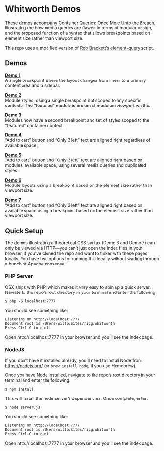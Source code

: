 # Whitworth Demos

[These demos](http://responsiveimagescg.github.io/ALA-Whitworth-Demo/) accompany [Container Queries: Once More Unto the Breach](http://alistapart.com/article/container-queries), illustrating the how media queries are flawed in terms of modular design, and the proposed function of a syntax that allows breakpoints based on element size rather than viewport size.

This repo uses a modified version of [Rob Brackett’s](https://github.com/Mr0grog) [element-query](https://github.com/Mr0grog/element-query) script.

## Demos

**[Demo 1](http://responsiveimagescg.github.io/ALA-Whitworth-Demo/demo1/index.html)**<br>
A single breakpoint where the layout changes from linear to a primary content area and a sidebar.

**[Demo 2](http://responsiveimagescg.github.io/ALA-Whitworth-Demo/demo2/index.html)**<br>
Module styles, using a single breakpoint not scoped to any specific contexts. The “featured” module is broken at meduium viewport widths.

**[Demo 3](http://responsiveimagescg.github.io/ALA-Whitworth-Demo/demo3/index.html)**<br>
Modules now have a second breakpoint and set of styles scoped to the “featured” container context.

**[Demo 4](http://responsiveimagescg.github.io/ALA-Whitworth-Demo/demo4/index.html)**<br>
“Add to cart” button and “Only 3 left” text are aligned right regardless of available space.

**[Demo 5](http://responsiveimagescg.github.io/ALA-Whitworth-Demo/demo5/index.html)**<br>
“Add to cart” button and “Only 3 left” text are aligned right based on modules’ available space, using several media queries and duplicated styles.

**[Demo 6](http://responsiveimagescg.github.io/ALA-Whitworth-Demo/demo6/index.html)**<br>
Module layouts using a breakpoint based on the element size rather than viewport size.

**[Demo 7](http://responsiveimagescg.github.io/ALA-Whitworth-Demo/demo7/index.html)**<br>
“Add to cart” button and “Only 3 left” text are aligned right based on available space using a breakpoint based on the element size rather than viewport size.

## Quick Setup

The demos illustrating a theoretical CSS syntax (Demo 6 and Demo 7) can only be viewed via HTTP—you can’t just open the index files in your browser, if you’ve cloned the repo and want to tinker with these pages locally. You have two options for running this locally without wading through a bunch of Apache nonsense:

### PHP Server
OSX ships with PHP, which makes it _very_ easy to spin up a quick server. Naviate to the repo’s root directory in your terminal and enter the following:

```shell
$ php -S localhost:7777
```

You should see something like:

```shell
Listening on http://localhost:7777
Document root is /Users/wilto/Sites/ricg/whitworth
Press Ctrl-C to quit.
```

Open http://localhost:7777 in your browser and you’ll see the index page.

### NodeJS

If you don’t have it installed already, you’ll need to install Node from https://nodejs.org/ (or `brew install node`, if you use Homebrew).

Once you have Node installed, navigate to the repo’s root directory in your terminal and enter the following:

```shell
$ npm install
```

This will install the node server’s dependencies. Once complete, enter:

```shell
$ node server.js
```

You should see something like:

```shell
Listening on http://localhost:7777
Document root is /Users/wilto/Sites/ricg/whitworth
Press Ctrl-C to quit.
```

Open http://localhost:7777 in your browser and you’ll see the index page.

